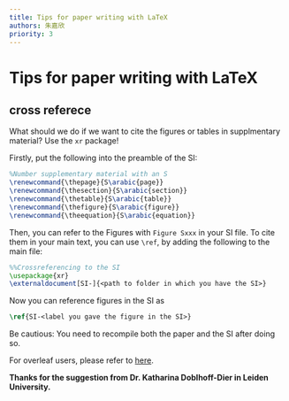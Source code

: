 ```yaml
---
title: Tips for paper writing with LaTeX
authors: 朱嘉欣
priority: 3
---
```


# Tips for paper writing with LaTeX

## cross referece

What should we do if we want to cite the figures or tables in supplmentary material? Use the `xr` package!

Firstly, put the following into the preamble of the SI:

```latex
%Number supplementary material with an S
\renewcommand{\thepage}{S\arabic{page}}
\renewcommand{\thesection}{S\arabic{section}} 
\renewcommand{\thetable}{S\arabic{table}} 
\renewcommand{\thefigure}{S\arabic{figure}}
\renewcommand{\theequation}{S\arabic{equation}}
```

Then, you can refer to the Figures with `Figure Sxxx` in your SI file. To cite them in your main text, you can use `\ref`, by adding the following to the main file:

```latex
%%Crossreferencing to the SI
\usepackage{xr}
\externaldocument[SI-]{<path to folder in which you have the SI>}
```

Now you can reference figures in the SI as 

```latex
\ref{SI-<label you gave the figure in the SI>}
```

Be cautious: You need to recompile both the paper and the SI after doing so.

For overleaf users, please refer to [here](https://www.overleaf.com/learn/how-to/Cross_referencing_with_the_xr_package_in_Overleaf).

**Thanks for the suggestion from Dr. Katharina Doblhoff-Dier in Leiden University.**

